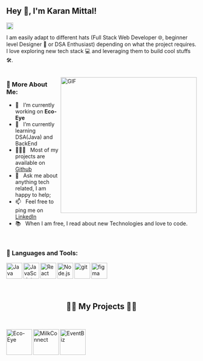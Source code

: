 ## Hey 👋, I'm Karan Mittal!
<a href='https://www.linkedin.com/in/karan-mittal-b87b23294/'><img align='left' alt="linkedin" src="https://raw.githubusercontent.com/rahul-jha98/rahul-jha98/561d474902b59c7429ec22bb73e225696c27b202/assets/linkedin.svg" height='18px'/></a>


<br/>

I am easily adapt to different hats (Full Stack Web Developer 🌐, beginner level Designer 🎨 or DSA Enthusiast) depending on what the project requires. I love exploring new tech stack 💻 and leveraging them to build cool stuffs 🛠️. 
<br/>
<br/>

<img align="right" alt="GIF" src="https://raw.githubusercontent.com/rahul-jha98/rahul-jha98/main/techstack.gif" width="360px"/>
  
### 🧐 More About Me:

- 🔭 &nbsp; I’m currently working on **Eco-Eye**
- 🌱 &nbsp; I’m currently learning DSA(Java) and BackEnd
- 👨🏻‍💻 &nbsp; Most of my projects are available on [Github](https://github.com/KaranMittal0623?tab=repositories)
- 💬 &nbsp; Ask me about anything tech related, I am happy to help;
- 📫 &nbsp; Feel free to ping me on [LinkedIn](https://www.linkedin.com/in/karan-mittal-b87b23294/)
- 📚 &nbsp; When I am free, I read about new Technologies and love to code.

<br>

### 🔨 Languages and Tools:




<a href="https://www.java.com" target="_blank"><img align="left" alt="Java" height ="42px" src="https://raw.githubusercontent.com/rahul-jha98/github_readme_icons/main/language_and_tools/square/java/java.svg"></a>
<a href="https://developer.mozilla.org/en-US/docs/Web/JavaScript" target="_blank"> <img align="left" alt="JavaScript" height ="42px"  src="https://raw.githubusercontent.com/rahul-jha98/github_readme_icons/main/language_and_tools/square/javascript/javascript.svg"> </a>
<a href="https://reactjs.org/" target="_blank"> <img align="left" alt="React" height ="42px" src="https://raw.githubusercontent.com/rahul-jha98/github_readme_icons/main/language_and_tools/square/react/react.svg"></a>
<a href="https://nodejs.org" target="_blank"><img align="left" alt="Node.js" height ="42px" src="https://raw.githubusercontent.com/rahul-jha98/github_readme_icons/main/language_and_tools/square/node/node.svg"></a>
<a href="https://git-scm.com/" target="_blank"> <img src="https://raw.githubusercontent.com/rahul-jha98/github_readme_icons/main/language_and_tools/square/git-scm/git-scm.svg" align="left" alt="git" height='42px'/> </a>
<a href="https://www.figma.com/" target="_blank"> <img src="https://raw.githubusercontent.com/rahul-jha98/github_readme_icons/main/language_and_tools/square/figma/figma.svg" alt="figma" height='42px'/> </a>

<br>


<h2 align="center">👨‍💻 My Projects 👨‍💻</h2>
<br>

<a href="https://github.com/rishu5110/EcoEye" target="_blank"> <img alt="Eco-Eye" height="68" align="left"> </a>
<a href="https://github.com/KaranMittal0623/ProductManagementSystem" target="_blank"> <img alt="MilkConnect"  height="68" align="left"> </a>
<a href="https://github.com/KaranMittal0623/EventBiz" target="_blank"> <img alt="EventBiz" height="68" align="left"> </a>
